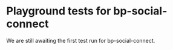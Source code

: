 # Playground tests for bp-social-connect
We are still awaiting the first test run for bp-social-connect.
